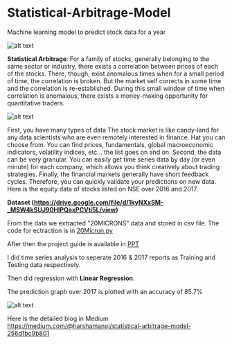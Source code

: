 # Statistical-Arbitrage-Model
Machine learning model to predict stock data for a year

 ![alt text](https://cdn-images-1.medium.com/max/800/1*w_gWr6Q1sACAMzxhLnDFvg.png "Statistical Arbitrage Model")
 
 
**Statistical Arbitrage**: For a family of stocks, generally belonging to the same sector or industry, 
there exists a correlation between prices of each of the stocks. 
There, though, exist anomalous times when for a small period of time, the correlation is broken. 
But the market self corrects in some time and the correlation is re-established. 
During this small window of time when correlation is anomalous, there exists a money-making opportunity for quantitative traders. 

 ![alt text](https://cdn-images-1.medium.com/max/800/1*IPP7m_tu5VwSLAr2XIwaiA.jpeg "You Need an Algorithm, Not a Data Scientist
")

First, you have many types of data The stock market is like candy-land for any data scientists who are even remotely interested in finance. 
Hat you can choose from. 
You can find prices, fundamentals, global macroeconomic indicators, volatility indices, etc… the list goes on and on. 
Second, the data can be very granular. 
You can easily get time series data by day (or even minute) for each company, 
which allows you think creatively about trading strategies. Finally, the financial markets generally have short feedback cycles. 
Therefore, you can quickly validate your predictions on new data. Here is the equity data of stocks listed on NSE over 2016 and 2017.

 **Dataset (https://drive.google.com/file/d/1kyNXxSM-_MSW4kSUJ90HlPQaxPCVti5L/view)** 
 
 From the data we extracted "20MICRONS" data and stored in csv file. The code for ectraction is in [20Micron.py](https://github.com/HarshaManoj/Statistical-Arbitrage-Model/blob/master/20Microns.py)
 
 After then the project guide is available in [PPT](https://github.com/HarshaManoj/Statistical-Arbitrage-Model/blob/master/STATISTICAL%20ARBITRAGE%20MODEL.pptx)
 
 I did time series analysis to seperate 2016 & 2017 reports as Training and Testing data respectively.
 
 Then did regression with **Linear Regression**.
 
 The prediction graph over 2017 is plotted with an accuracy of 85.7%
 
 ![alt text](https://github.com/HarshaManoj/Statistical-Arbitrage-Model/blob/master/prediction.png "Prediction plot")
 
Here is the detailed blog in Medium
https://medium.com/@harshamanoj/statistical-arbitrage-model-256d1bc9b801
